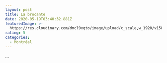 ```yaml
---
layout: post
title: La brocante
date: 2020-05-19T03:40:32.881Z
featuredImage: >-
  https://res.cloudinary.com/dmcl9xqto/image/upload/c_scale,w_1920/v1589859515/IMG_20190505_154458_ffs4dk.jpg
rating: 5
categories:
  - Montréal
---
```

...

